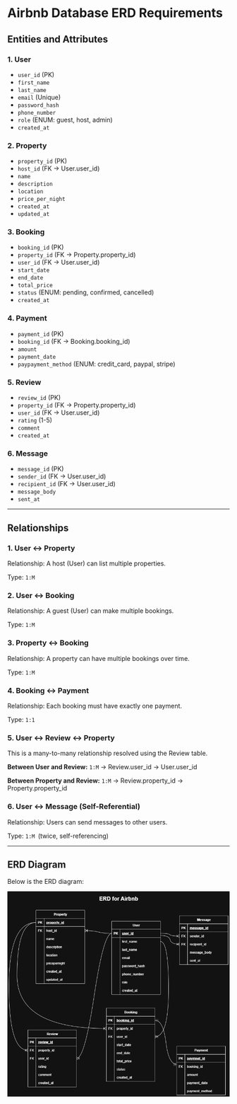 # Airbnb Database ERD Requirements

## Entities and Attributes

### 1. User

- `user_id` (PK)
- `first_name`
- `last_name`
- `email` (Unique)
- `password_hash`
- `phone_number`
- `role` (ENUM: guest, host, admin)
- `created_at`

### 2. Property

- `property_id` (PK)
- `host_id` (FK → User.user_id)
- `name`
- `description`
- `location`
- `price_per_night`
- `created_at`
- `updated_at`

### 3. Booking

- `booking_id` (PK)
- `property_id` (FK → Property.property_id)
- `user_id` (FK → User.user_id)
- `start_date`
- `end_date`
- `total_price`
- `status` (ENUM: pending, confirmed, cancelled)
- `created_at`

### 4. Payment

- `payment_id` (PK)
- `booking_id` (FK → Booking.booking_id)
- `amount`
- `payment_date`
- `paypayment_method` (ENUM: credit_card, paypal, stripe)

### 5. Review

- `review_id` (PK)
- `property_id` (FK → Property.property_id)
- `user_id` (FK → User.user_id)
- `rating` (1-5)
- `comment`
- `created_at`

### 6. Message

- `message_id` (PK)
- `sender_id` (FK → User.user_id)
- `recipient_id` (FK → User.user_id)
- `message_body`
- `sent_at`

---

## Relationships

### 1. User ↔ Property

Relationship: A host (User) can list multiple properties.

Type: `1:M`

### 2. User ↔ Booking

Relationship: A guest (User) can make multiple bookings.

Type: `1:M`

### 3. Property ↔ Booking

Relationship: A property can have multiple bookings over time.

Type: `1:M`

### 4. Booking ↔ Payment

Relationship: Each booking must have exactly one payment.

Type: `1:1`

### 5. User ↔ Review ↔ Property

This is a many-to-many relationship resolved using the Review table.

**Between User and Review:**
`1:M` → Review.user_id → User.user_id

**Between Property and Review:**
`1:M` → Review.property_id → Property.property_id

### 6. User ↔ Message (Self-Referential)

Relationship: Users can send messages to other users.

Type: `1:M `(twice, self-referencing)

---

## ERD Diagram

Below is the ERD diagram:

![ERD](ERD_Airbnb.png)

